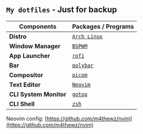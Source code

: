 ## `My dotfiles` - Just for backup

Components | Packages / Programs
--- | --- |
**Distro**                | [`Arch Linux`](https://archlinux.org)
**Window Manager**        | [`BSPWM`](https://github.com/baskerville/bspwm)
**App Launcher**          | [`rofi`](https://github.com/davatorium/rofi)
**Bar**                   | [`polybar`](https://polybar.github.io/)
**Compositor**            | [`picom`](https://github.com/yshui/picom)
**Text Editor**           | [`Neovim`](https://neovim.io/)
**CLI System Monitor**    | [`gotop`](https://github.com/cjbassi/gotop)
**CLI Shell**             | [`zsh`](https://www.zsh.org/)

Neovim config: [https://github.com/m4thewz/nvim](https://github.com/m4thewz/nvim)
